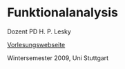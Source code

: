 # Funktionalanalysis

Dozent PD H. P. Lesky

[Vorlesungswebseite](http://www.iadm.uni-stuttgart.de/LstAnaMPhy/Lesky/Vorlesungen/09_10-Funktionalanalysis/)

Wintersemester 2009, Uni Stuttgart
